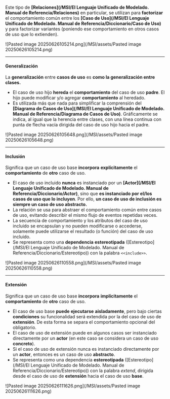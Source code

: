 Este tipo de **[Relaciones](/MSI/El Lenguaje Unificado de Modelado. Manual de Referencia/Relaciones)** en particular, se utilizan para **factorizar** el comportamiento común entre los **[Caso de Uso](/MSI/El Lenguaje Unificado de Modelado. Manual de Referencia/Diccionario/Caso de Uso)** y para factorizar variantes (poniendo ese comportamiento en otros casos de uso que lo extienden).

![Pasted image 20250626105214.png](/MSI/assets/Pasted image 20250626105214.png)
****
#### **Generalización**
La **generalización** entre **casos de uso** es **como la generalización entre clases.** 

- El caso de uso hijo **hereda** el **comportamiento** del caso de uso **padre**. El hijo puede modificar y/o agregar **comportamiento** al heredado.
- Es utilizada más que nada para simplificar la comprensión del **[Diagrama de Casos de Uso](/MSI/El Lenguaje Unificado de Modelado. Manual de Referencia/Diagrama de Casos de Uso)**.
Gráficamente se indica, al igual que la herencia entre clases, con una línea continua con punta de flecha vacía dirigida del caso de uso hijo hacia el padre.

![Pasted image 20250626105648.png](/MSI/assets/Pasted image 20250626105648.png)
****
#### **Inclusión**
Significa que un caso de uso base **incorpora** **explícitamente** el **comportamiento** de **otro** caso de uso.

- El caso de uso incluido **nunca** es instanciado por un **[Actor](/MSI/El Lenguaje Unificado de Modelado. Manual de Referencia/Diccionario/Actor)**, sino que **es instanciado por el/los casos de uso que lo incluyen**. Por ello, **un caso de uso de inclusión es siempre un caso de uso abstracto.**
- La relación se usa para abstraer el comportamiento común entre casos de uso, evitando describir el mismo flujo de eventos repetidas veces. 
- La secuencia de comportamiento y los atributos del caso de uso incluido se encapsulan y no pueden modificarse o accederse, solamente puede utilizarse el resultado (o función) del caso de uso incluido.
- Se representa como una **dependencia** **estereotipada** ([Estereotipo](/MSI/El Lenguaje Unificado de Modelado. Manual de Referencia/Diccionario/Estereotipo)) con la palabra `<<include>>`. 

![Pasted image 20250626110558.png](/MSI/assets/Pasted image 20250626110558.png)
****
#### **Extensión**
Significa que un caso de uso base **incorpora** **implícitamente** el **comportamiento** de **otro** caso de uso. 

- El caso de uso base **puede** **ejecutarse** **aisladamente**, pero bajo ciertas **condiciones** su funcionalidad será extendida por la del caso de uso de **extensión**. De esta forma se separa el comportamiento opcional del obligatorio.
- El caso de uso de extensión puede en algunos casos ser instanciado directamente por un **actor** (en este caso se considera un caso de uso **concreto**).
- Si el caso de uso de extensión nunca es instanciado directamente por un **actor**, entonces es un caso de uso **abstracto**.
- Se representa como una dependencia **estereotipada** ([Estereotipo](/MSI/El Lenguaje Unificado de Modelado. Manual de Referencia/Diccionario/Estereotipo)) con la palabra *extend*, dirigida desde el caso de uso de **extensión** hacia el caso de uso **base**.

![Pasted image 20250626111626.png](/MSI/assets/Pasted image 20250626111626.png)

